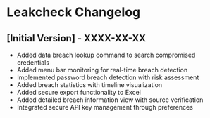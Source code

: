 # Leakcheck Changelog

## [Initial Version] - XXXX-XX-XX
- Added data breach lookup command to search compromised credentials
- Added menu bar monitoring for real-time breach detection
- Implemented password breach detection with risk assessment
- Added breach statistics with timeline visualization
- Added secure export functionality to Excel
- Added detailed breach information view with source verification
- Integrated secure API key management through preferences